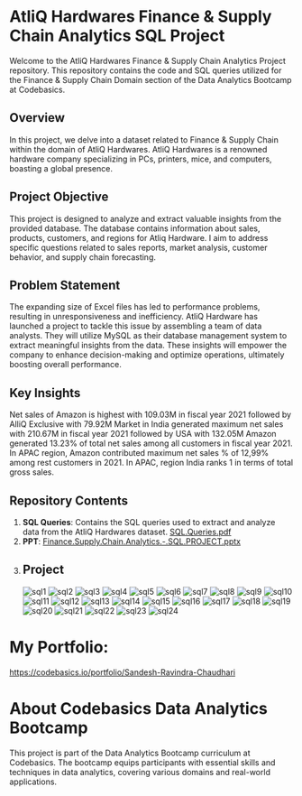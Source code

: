 # AtliQ Hardwares Finance & Supply Chain Analytics SQL Project
Welcome to the AtliQ Hardwares Finance & Supply Chain Analytics Project repository. This repository contains the code and SQL queries utilized for the Finance & Supply Chain Domain section of the Data Analytics Bootcamp at Codebasics.

## Overview
In this project, we delve into a dataset related to Finance & Supply Chain within the domain of AtliQ Hardwares. AtliQ Hardwares is a renowned hardware company specializing in PCs, printers, mice, and computers, boasting a global presence.

## Project Objective
This project is designed to analyze and extract valuable insights from the provided database. The database contains information about sales, products, customers, and regions for Atliq Hardware. I aim to address specific questions related to sales reports, market analysis, customer behavior, and supply chain forecasting.

## Problem Statement
The expanding size of Excel files has led to performance problems, resulting in unresponsiveness and inefficiency. AtliQ Hardware has launched a project to tackle this issue by assembling a team of data analysts. They will utilize MySQL as their database management system to extract meaningful insights from the data. These insights will empower the company to enhance decision-making and optimize operations, ultimately boosting overall performance.

## Key Insights
Net sales of Amazon is highest with 109.03M in fiscal year 2021 followed by AlliQ Exclusive with 79.92M
Market in India generated maximum net sales with 210.67M in fiscal year 2021 followed by USA with 132.05M
Amazon generated 13.23% of total net sales among all customers in fiscal year 2021.
In APAC region, Amazon contributed maximum net sales % of 12,99% among rest customers in 2021.
In APAC, region India ranks 1 in terms of total gross sales.

## Repository Contents
1. **SQL Queries**: Contains the SQL queries used to extract and analyze data from the AtliQ Hardwares dataset. [SQL.Queries.pdf](https://github.com/user-attachments/files/17690321/SQL.Queries.pdf)
2. **PPT**: [Finance.Supply.Chain.Analytics.-.SQL.PROJECT.pptx](https://github.com/user-attachments/files/17690342/Finance.Supply.Chain.Analytics.-.SQL.PROJECT.pptx)
3. ## **Project**
   ![sql1](https://github.com/user-attachments/assets/20a2f0c0-f8c5-4513-a976-22b7bbe15a18)
![sql2](https://github.com/user-attachments/assets/19b047e4-53ef-4d7b-9a98-74cbb7db5b80)
![sql3](https://github.com/user-attachments/assets/946396e9-3dee-4758-8165-c5dccdb57081)
![sql4](https://github.com/user-attachments/assets/f4661526-6f91-475d-898f-1d3d096930e9)
![sql5](https://github.com/user-attachments/assets/2640bfd9-1ef2-456d-b029-bae06a00f755)
![sql6](https://github.com/user-attachments/assets/13bec3e8-eb32-4cf3-99aa-406a4dce7047)
![sql7](https://github.com/user-attachments/assets/61fc5861-d169-4ad2-87e9-13c4624273cf)
![sql8](https://github.com/user-attachments/assets/674d2985-2056-4d6e-af3d-6ca624cb3db3)
![sql9](https://github.com/user-attachments/assets/21c36cfd-b0ed-4ba3-960a-620299cc7b00)
![sql10](https://github.com/user-attachments/assets/5aa69a10-bda8-4656-a49f-b875aaacc091)
![sql11](https://github.com/user-attachments/assets/729d5d1a-b7dd-47dd-b387-cbed1d978b73)
![sql12](https://github.com/user-attachments/assets/6011f776-e278-4c04-a64c-2e2a04802762)
![sql13](https://github.com/user-attachments/assets/08112726-a97b-44e3-8c90-eeeb75b9a234)
![sql14](https://github.com/user-attachments/assets/5b4dc49f-bbc2-491b-86c2-ae8da19a6b63)
![sql15](https://github.com/user-attachments/assets/ca780875-0dce-478e-9b01-856aa913f390)
![sql16](https://github.com/user-attachments/assets/818f57c7-2bb9-461b-b41f-c1b1a86ed9c6)
![sql17](https://github.com/user-attachments/assets/88ef80e0-185a-48be-aa11-46f8da191a3f)
![sql18](https://github.com/user-attachments/assets/58ca96c1-1c44-4b98-bd3f-a831797ce851)
![sql19](https://github.com/user-attachments/assets/e6f85671-e15d-414d-b4ac-929469fff98d)
![sql20](https://github.com/user-attachments/assets/c1bbca99-e430-4d1b-a52e-ae14f36b01fc)
![sql21](https://github.com/user-attachments/assets/78982bf3-1813-495a-8180-0db1d783e389)
![sql22](https://github.com/user-attachments/assets/fdc9f32f-a423-47cf-b8a4-c26c9d8ba6ef)
![sql23](https://github.com/user-attachments/assets/44eae3bb-2d21-448d-ab8a-9bb73745435c)
![sql24](https://github.com/user-attachments/assets/b5991386-aca8-49b3-b90c-961b0410862c)

# My Portfolio: 
https://codebasics.io/portfolio/Sandesh-Ravindra-Chaudhari

# About Codebasics Data Analytics Bootcamp
This project is part of the Data Analytics Bootcamp curriculum at Codebasics. The bootcamp equips participants with essential skills and techniques in data analytics, covering various domains and real-world applications.
